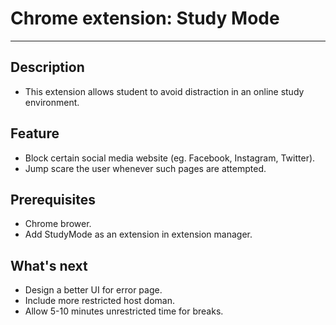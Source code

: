 # Chrome extension: Study Mode
-----
## Description
*   This extension allows student to avoid distraction in an online study environment.

## Feature
*   Block certain social media website (eg. Facebook, Instagram, Twitter).
*   Jump scare the user whenever such pages are attempted.

## Prerequisites
*   Chrome brower.
*   Add StudyMode as an extension in extension manager.

## What's next
*   Design a better UI for error page.
*   Include more restricted host doman.
*   Allow 5-10 minutes unrestricted time for breaks.